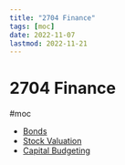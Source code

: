 ```yaml
---
title: "2704 Finance"
tags: [moc]
date: 2022-11-07
lastmod: 2022-11-21
---
```

# 2704 Finance 
#moc 
- [Bonds](Notes/Bonds.md)
- [Stock Valuation](Notes/Stock%20Valuation.md)
- [Capital Budgeting](Notes/Capital%20Budgeting.md)
